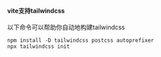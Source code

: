 #### vite支持tailwindcss

以下命令可以帮助你自动地构建tailwindcss
```
npm install -D tailwindcss postcss autoprefixer
npx tailwindcss init
```
